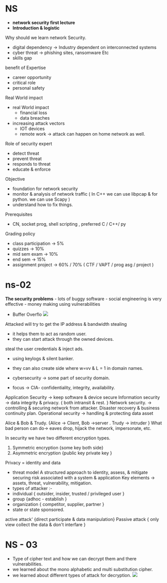 # NS
- **network security first lecture** 
- **Introduction & logistic**

Why should we learn network Security.
- digital dependency → Industry dependent on interconnected systems
- cyber threat → phishing sites, ransomware Etc
- skills gap

 benefit of Expertise
 - career opportunity
 - critical role
 - personal safety

Real World impact
- real World impact
	- financial loss
	- data breaches
- increasing attack vectors
	- IOT devices
	- remote work → attack can happen on home network as well.

Role of security expert
- detect threat
- prevent threat
- responds to threat
- educate & enforce

Objective
- foundation for network security
- monitor & analysis of network traffic ( In C++ we can use libpcap & for python. we can use Scapy )
- understand how to fix things.

Prerequisites
- CN, socket prog, shell scripting , preferred C / C++/ py 

Grading policy
- class participation → 5%
- quizzes → 10%
- mid sem exam → 10%
- end sem → 15%
- assignment project → 60% / 70% ( CTF / VAPT / prog asg / project )
# ns-02
**The security problems**
	- lots of buggy software
	- social engineering is very effective
	- money making using vulnerabilities

- Buffer Overflo
![](Buffer%20Overflow.png)

Attacked will try to get the IP address & bandwidth stealing
- it helps them to act as random user.
- they can start attack through the owned devices.

 steal the user credentials & inject ads.
 - using keylogs & silent banker.
 - they can also create side where w=vv & L = 1 in domain names.

- cybersecurity → some part of security domain.
- focus → CIA- confidentiality, integrity, availability.

Application Security → keep software & device secure
Information security → data integrity & privacy. { both intransit & rest. }
Network security. → controlling & securing network from attacker.
Disaster recovery & business continuity plan.
Operational security → handling & protecting data asset 

Alice & Bob & Trudy. {Alice → Client, Bob →server . Trudy → intruder }
What bad person can do→ eaves drop, hijack the network, impersonate, etc.

In security we have two different encryption types.
1. Symmetric encryption {some key both side}
2. Asymmetric encryption {public key private key }

Privacy = identity and data



- threat model
A structured approach to identity, assess, & mitigate securing risk associated with a system & application
Key elements → assets, threat, vulnerability, mitigation.
- types of attacker :-
- individual { outsider, insider, trusted / privileged user }
- group {adhoc - establish }
- organization { competitor, supplier, partner }
- state or state sponsored.

 active attack' {direct participate & data manipulation}
Passive attack { only view collect the data & don't interfare }

# NS - 03


- Type of cipher text and how we can decrypt them and there vulnerabilities.
- we learned about the mono alphabetic and multi substitution cipher.
- we learned about different types of attack for decryption.
![](Network%20security%20L3.png)